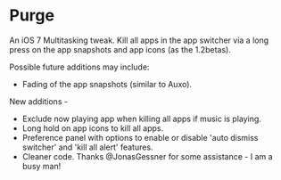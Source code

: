 Purge
=====

An iOS 7 Multitasking tweak. Kill all apps in the app switcher via a long press on the app snapshots and app icons (as the 1.2betas).

Possible future additions may include:

- Fading of the app snapshots (similar to Auxo).

New additions - 

- Exclude now playing app when killing all apps if music is playing.
- Long hold on app icons to kill all apps.
- Preference panel with options to enable or disable 'auto dismiss switcher' and 'kill all alert' features.
- Cleaner code. Thanks @JonasGessner for some assistance - I am a busy man!